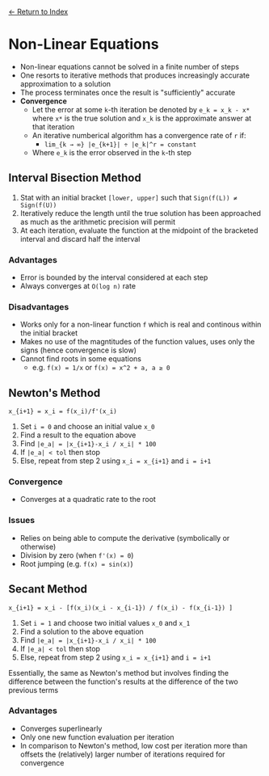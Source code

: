 [← Return to Index](https://github.com/cjmlgrto/fit3139-notes/)

# Non-Linear Equations

* Non-linear equations cannot be solved in a finite number of steps
* One resorts to iterative methods that produces increasingly accurate approximation to a solution
* The process terminates once the result is "sufficiently" accurate
* **Convergence**
	* Let the error at some `k`-th iteration be denoted by `e_k = x_k - x*` where `x*` is the true solution and `x_k` is the approximate answer at that iteration
	* An iterative numberical algorithm has a convergence rate of `r` if:
		* `lim_{k → ∞} |e_{k+1}| ÷ |e_k|^r = constant`
	* Where `e_k` is the error observed in the `k`-th step

## Interval Bisection Method

1. Stat with an initial bracket `[lower, upper]` such that `Sign(f(L)) ≠ Sign(f(U))`
2. Iteratively reduce the length until the true solution has been approached as much as the arithmetic precision will permit
3. At each iteration, evaluate the function at the midpoint of the bracketed interval and discard half the interval

### Advantages

* Error is bounded by the interval considered at each step
* Always converges at `O(log n)` rate

### Disadvantages

* Works only for a non-linear function `f` which is real and continous within the initial bracket
* Makes no use of the magntitudes of the function values, uses only the signs (hence convergence is slow)
* Cannot find roots in some equations
	* e.g. `f(x) = 1/x` or `f(x) = x^2 + a, a ≥ 0`

## Newton's Method

```
x_{i+1} = x_i = f(x_i)/f'(x_i)
```

1. Set `i = 0` and choose an initial value `x_0`
2. Find a result to the equation above
3. Find `|e_a| = |x_{i+1}-x_i / x_i| * 100`
4. If `|e_a| < tol` then stop
5. Else, repeat from step 2 using `x_i = x_{i+1}` and `i = i+1`

### Convergence

* Converges at a quadratic rate to the root

### Issues

* Relies on being able to compute the derivative (symbolically or otherwise)
* Division by zero (when `f'(x) = 0`)
* Root jumping (e.g. `f(x) = sin(x)`)

## Secant Method

```
x_{i+1} = x_i - [f(x_i)(x_i - x_{i-1}) / f(x_i) - f(x_{i-1}) ]
```

1. Set `i = 1` and choose two initial values `x_0` and `x_1`
2. Find a solution to the above equation
3. Find `|e_a| = |x_{i+1}-x_i / x_i| * 100`
4. If `|e_a| < tol` then stop
5. Else, repeat from step 2 using `x_i = x_{i+1}` and `i = i+1`

Essentially, the same as Newton's method but involves finding the difference between the function's results at the difference of the two previous terms

### Advantages

* Converges superlinearly
* Only one new function evaluation per iteration
* In comparison to Newton's method, low cost per iteration more than offsets the (relatively) larger number of iterations required for convergence
